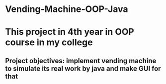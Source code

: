 # Vending-Machine-OOP-Java
# This project in 4th year in OOP course in my college
## Project objectives: implement vending machine to simulate its real work by java and make GUI for that 
